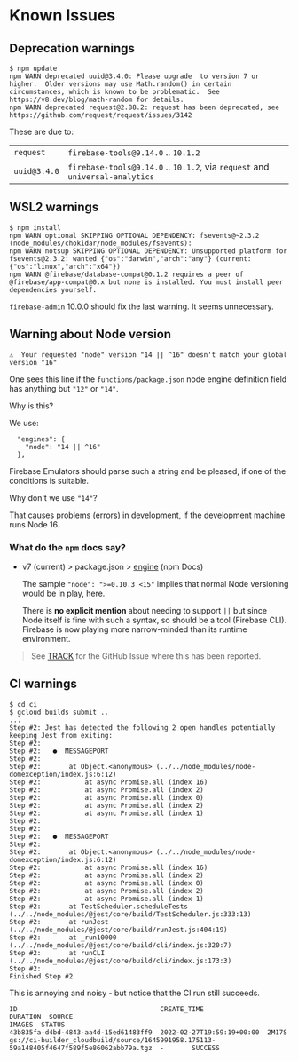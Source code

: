 # Known Issues

## Deprecation warnings

```
$ npm update
npm WARN deprecated uuid@3.4.0: Please upgrade  to version 7 or higher.  Older versions may use Math.random() in certain circumstances, which is known to be problematic.  See https://v8.dev/blog/math-random for details.
npm WARN deprecated request@2.88.2: request has been deprecated, see https://github.com/request/request/issues/3142
```

These are due to:

|||
|---|---|
|`request`|`firebase-tools@9.14.0` .. `10.1.2`|
|`uuid@3.4.0`|`firebase-tools@9.14.0` .. `10.1.2`, via `request` and `universal-analytics`|

## WSL2 warnings

```
$ npm install
npm WARN optional SKIPPING OPTIONAL DEPENDENCY: fsevents@~2.3.2 (node_modules/chokidar/node_modules/fsevents):
npm WARN notsup SKIPPING OPTIONAL DEPENDENCY: Unsupported platform for fsevents@2.3.2: wanted {"os":"darwin","arch":"any"} (current: {"os":"linux","arch":"x64"})
npm WARN @firebase/database-compat@0.1.2 requires a peer of @firebase/app-compat@0.x but none is installed. You must install peer dependencies yourself.
```

`firebase-admin` 10.0.0 should fix the last warning. It seems unnecessary.


## Warning about Node version

```
⚠  Your requested "node" version "14 || ^16" doesn't match your global version "16"
```

One sees this line if the `functions/package.json` node engine definition field has anything but `"12"` or `"14"`.

Why is this?

We use:

```
  "engines": {
    "node": "14 || ^16"
  },
```

Firebase Emulators should parse such a string and be pleased, if one of the conditions is suitable.

Why don't we use `"14"`?

That causes problems (errors) in development, if the development machine runs Node 16.

### What do the `npm` docs say?

- v7 (current) > package.json > [engine](https://docs.npmjs.com/cli/v7/configuring-npm/package-json#engines) (npm Docs)

   The sample `"node": ">=0.10.3 <15"` implies that normal Node versioning would be in play, here.

   There is **no explicit mention** about needing to support `||` but since Node itself is fine with such a syntax, so should be a tool (Firebase CLI). Firebase is now playing more narrow-minded than its runtime environment.

>See [TRACK](TRACK.md) for the GitHub Issue where this has been reported.


## CI warnings

```
$ cd ci
$ gcloud builds submit ..
...
Step #2: Jest has detected the following 2 open handles potentially keeping Jest from exiting:
Step #2: 
Step #2:   ●  MESSAGEPORT
Step #2: 
Step #2:       at Object.<anonymous> (../../node_modules/node-domexception/index.js:6:12)
Step #2:           at async Promise.all (index 16)
Step #2:           at async Promise.all (index 2)
Step #2:           at async Promise.all (index 0)
Step #2:           at async Promise.all (index 2)
Step #2:           at async Promise.all (index 1)
Step #2: 
Step #2: 
Step #2:   ●  MESSAGEPORT
Step #2: 
Step #2:       at Object.<anonymous> (../../node_modules/node-domexception/index.js:6:12)
Step #2:           at async Promise.all (index 16)
Step #2:           at async Promise.all (index 2)
Step #2:           at async Promise.all (index 0)
Step #2:           at async Promise.all (index 2)
Step #2:           at async Promise.all (index 1)
Step #2:       at TestScheduler.scheduleTests (../../node_modules/@jest/core/build/TestScheduler.js:333:13)
Step #2:       at runJest (../../node_modules/@jest/core/build/runJest.js:404:19)
Step #2:       at _run10000 (../../node_modules/@jest/core/build/cli/index.js:320:7)
Step #2:       at runCLI (../../node_modules/@jest/core/build/cli/index.js:173:3)
Step #2: 
Finished Step #2
```

This is annoying and noisy - but notice that the CI run still succeeds.

```
ID                                    CREATE_TIME                DURATION  SOURCE                                                                                    IMAGES  STATUS
43b835fa-d4bd-4843-aa4d-15ed61483ff9  2022-02-27T19:59:19+00:00  2M17S     gs://ci-builder_cloudbuild/source/1645991958.175113-59a148405f4647f589f5e86062abb79a.tgz  -       SUCCESS
```
